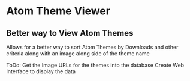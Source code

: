 # Atom Theme Viewer
<h2>Better way to View Atom Themes</h2>



Allows for a better way to sort Atom Themes by Downloads and other criteria along with an image along side of the theme name 


ToDo:
Get the Image URLs for the themes into the database
Create Web Interface to display the data
